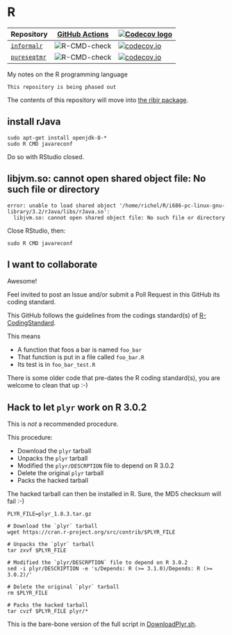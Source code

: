 # R

Repository                                                    |[GitHub Actions](https://github.com/informalr/informalr/actions)                                             |[![Codecov logo](man/figures/Codecov.png)](https://www.codecov.io)
--------------------------------------------------------------|-------------------------------------------------------------------------------------------------------------|-------------------------------------------------------------------------------------------------------------------------------------------------------
[`informalr`](https://github.com/informalr/informalr)         |![R-CMD-check](https://github.com/informalr/informalr/workflows/R-CMD-check/badge.svg?branch=master)         |[![codecov.io](https://codecov.io/github/informalr/informalr/coverage.svg?branch=master)](https://codecov.io/github/informalr/informalr/branch/master)
[`pureseqtmr`](https://github.com/richelbilderbeek/pureseqtmr)|![R-CMD-check](https://github.com/richelbilderbeek/pureseqtmr/workflows/R-CMD-check/badge.svg?branch=master) |[![codecov.io](https://codecov.io/github/richelbilderbeek/pureseqtmr/coverage.svg?branch=master)](https://codecov.io/github/richelbilderbeek/pureseqtmr/branch/master)


My notes on the R programming language

```
This repository is being phased out
```

The contents of this repository will move into [the ribir package](https://github.com/richelbilderbeek/ribir).

## install rJava

```
sudo apt-get install openjdk-8-*
sudo R CMD javareconf
```

Do so with RStudio closed.

## libjvm.so: cannot open shared object file: No such file or directory

```
error: unable to load shared object '/home/richel/R/i686-pc-linux-gnu-library/3.2/rJava/libs/rJava.so':
  libjvm.so: cannot open shared object file: No such file or directory
```

Close RStudio, then:

```
sudo R CMD javareconf
```


## I want to collaborate

Awesome!

Feel invited to post an Issue and/or submit a Poll Request in this GitHub its coding standard.

This GitHub follows the guidelines from the codings standard(s) of [R-CodingStandard](https://github.com/richelbilderbeek/R-CodingStandard).

This means 
 * A function that foos a bar is named `foo_bar`
 * That function is put in a file called `foo_bar.R`
 * Its test is in `foo_bar_test.R`

There is some older code that pre-dates the R coding standard(s), you are welcome to clean 
that up :-)

## Hack to let `plyr` work on R 3.0.2

This is _not_ a recommended procedure. 

This procedure:

 * Download the `plyr` tarball
 * Unpacks the `plyr` tarball
 * Modified the `plyr/DESCRPTION` file to depend on R 3.0.2
 * Delete the original `plyr` tarball
 * Packs the hacked tarball

The hacked tarball can then be installed in R. Sure, the MD5 checksum will fail :-)

```
PLYR_FILE=plyr_1.8.3.tar.gz

# Download the `plyr` tarball
wget https://cran.r-project.org/src/contrib/$PLYR_FILE

# Unpacks the `plyr` tarball
tar zxvf $PLYR_FILE

# Modified the `plyr/DESCRPTION` file to depend on R 3.0.2
sed -i plyr/DESCRIPTION -e 's/Depends: R (>= 3.1.0)/Depends: R (>= 3.0.2)/'

# Delete the original `plyr` tarball
rm $PLYR_FILE

# Packs the hacked tarball
tar cvzf $PLYR_FILE plyr/*
```

This is the bare-bone version of the full script in [DownloadPlyr.sh](DownloadPlyr.sh).
